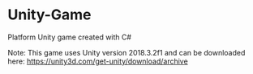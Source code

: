 # Unity-Game
Platform Unity game created with C#

Note: This game uses Unity version 2018.3.2f1 and can be downloaded here: https://unity3d.com/get-unity/download/archive
